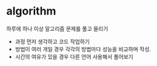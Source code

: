 # algorithm
하루에 하나 이상 알고리즘 문제를 풀고 올리기
- 과정 먼저 생각하고 코드 작업하기
- 방법이 여러 개일 경우 각각의 방법마다 성능을 비교하며 작성.
- 시간의 여유가 있을 경우 다른 언어 사용해서 풀어보기
